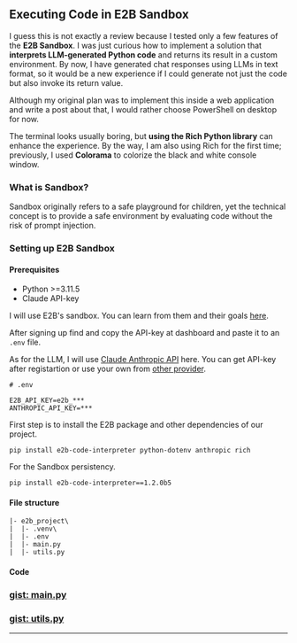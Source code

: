 ## Executing Code in E2B Sandbox 

I guess this is not exactly a review because I tested only a few features of the **E2B Sandbox**. I was just curious how to implement a solution that **interprets LLM-generated Python code** and returns its result in a custom environment. By now, I have generated chat responses using LLMs in text format, so it would be a new experience if I could generate not just the code but also invoke its return value.

Although my original plan was to implement this inside a web application and write a post about that, I would rather choose PowerShell on desktop for now.

The terminal looks usually boring, but **using the Rich Python library** can enhance the experience. By the way, I am also using Rich for the first time; previously, I used **Colorama** to colorize the black and white console window.

### What is Sandbox?

Sandbox originally refers to a safe playground for children, yet the technical concept is to provide a safe environment by evaluating code without the risk of prompt injection.

### Setting up E2B Sandbox

#### Prerequisites
- Python >=3.11.5
- Claude API-key

I will use E2B's sandbox. You can learn from them and their goals [here](https://e2b.dev/).

After signing up find and copy the API-key at dashboard and paste it to an `.env` file. 

As for the LLM, I will use [Claude Anthropic API](https://docs.anthropic.com/en/api/overview) here. You can get API-key after registartion or use your own from [other provider](https://e2b.dev/docs/quickstart/connect-llms).
```env
# .env

E2B_API_KEY=e2b_***
ANTHROPIC_API_KEY=***
```
First step is to install the E2B package and other dependencies of our project.
```
pip install e2b-code-interpreter python-dotenv anthropic rich
```
For the Sandbox persistency.
```
pip install e2b-code-interpreter==1.2.0b5
```
#### File structure
```
|- e2b_project\
|  |- .venv\
|  |- .env
|  |- main.py
|  |- utils.py
```
#### Code

### [gist: main.py](https://gist.github.com/grbeno/a3e3309144ddfeae40ee076822a90af9#main)

### [gist: utils.py](https://gist.github.com/grbeno/5adf143964c7ea422a8d080af503d27c#utils)
---
